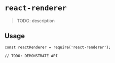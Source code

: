 # `react-renderer`

> TODO: description

## Usage

```
const reactRenderer = require('react-renderer');

// TODO: DEMONSTRATE API
```
